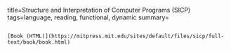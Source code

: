 title=Structure and Interpretation of Computer Programs (SICP)
tags=language, reading, functional, dynamic
summary=
~~~~~~

[Book (HTML)](https://mitpress.mit.edu/sites/default/files/sicp/full-text/book/book.html)

